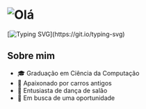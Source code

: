 # ![Olá](https://media.giphy.com/media/sRdj4naC3znX2/giphy.gif)

[![Typing SVG](https://readme-typing-svg.herokuapp.com/?font=Fira+Code&color=0000ff&size=45&center=true&vCenter=true&width=1000&lines=+Olá,eu+sou+Josivaldo!;Sejam+Bem-vindos+ao+meu+GitHub!)](https://git.io/typing-svg)

## Sobre mim

- 🎓 Graduação em Ciência da Computação
- 🚗 Apaixonado por carros antigos
- 💃 Entusiasta de dança de salão
- 💼 Em busca de uma oportunidade







